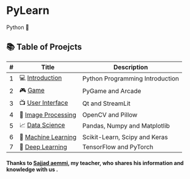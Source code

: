 # PyLearn

Python 🐍

## 📚 Table of Proejcts

| # | Title                                       | Description                     |
| - | ------------------------------------------- | ------------------------------- |
| 1 | 💻 [Introduction](./1.Introduction/)        | Python Programming Introduction |
| 2 | 🎮 [Game](./2.Game/)                        | PyGame and Arcade               |
| 3 | 📺 [User Interface](./3.UserInterface/)     | Qt and StreamLit                |
| 4 | 🎨 [Image Processing](./4.ImageProcessing/) | OpenCV and Pillow               |
| 5 | 📈 [Data Science](./5.DataScience/)         | Pandas, Numpy and Matplotlib    |
| 6 | 🤖 [Machine Learning](./6.MachineLearning/) | Scikit-Learn, Scipy and Keras   |
| 7 | 🍓 [Deep Learning](7.DeepLearning/)         | TensorFlow and PyTorch          |

#### Thanks to [Sajjad aemmi](https://github.com/SajjadAemmi), my teacher, who shares his information and knowledge with us .